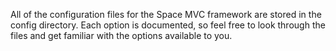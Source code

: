All of the configuration files for the Space MVC framework are stored in the config directory. Each option is documented, so feel free to look through
        the files and get familiar with the options available to you.